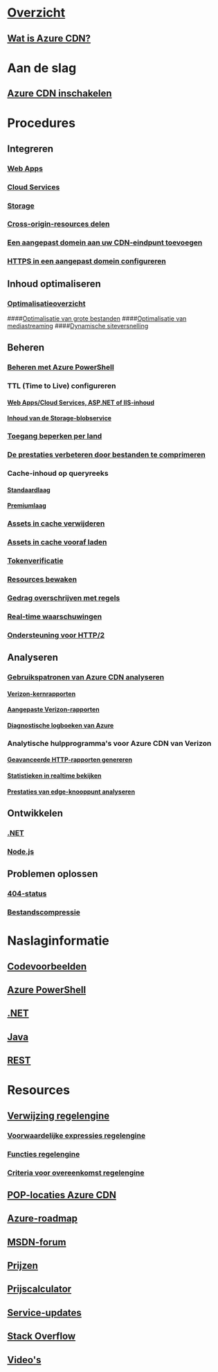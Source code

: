 # [Overzicht](cdn-overview.md)
## [Wat is Azure CDN?](../best-practices-cdn.md?toc=%2fazure%2fcdn%2ftoc.json)

# Aan de slag
## [Azure CDN inschakelen](cdn-create-new-endpoint.md)

# Procedures
## Integreren
### [Web Apps](../app-service/app-service-web-tutorial-content-delivery-network.md?toc=%2fazure%2fcdn%2ftoc.json)
### [Cloud Services](cdn-cloud-service-with-cdn.md)
### [Storage](cdn-create-a-storage-account-with-cdn.md)
### [Cross-origin-resources delen](cdn-cors.md)
### [Een aangepast domein aan uw CDN-eindpunt toevoegen](cdn-map-content-to-custom-domain.md)
### [HTTPS in een aangepast domein configureren](cdn-custom-ssl.md)
## Inhoud optimaliseren
### [Optimalisatieoverzicht](cdn-optimization-overview.md)
####[Optimalisatie van grote bestanden](cdn-large-file-optimization.md)
####[Optimalisatie van mediastreaming](cdn-media-streaming-optimization.md)
####[Dynamische siteversnelling](cdn-dynamic-site-acceleration.md)
 
## Beheren
### [Beheren met Azure PowerShell](cdn-manage-powershell.md)
### TTL (Time to Live) configureren
#### [Web Apps/Cloud Services, ASP.NET of IIS-inhoud](cdn-manage-expiration-of-cloud-service-content.md)
#### [Inhoud van de Storage-blobservice](cdn-manage-expiration-of-blob-content.md)
### [Toegang beperken per land](cdn-restrict-access-by-country.md)
### [De prestaties verbeteren door bestanden te comprimeren](cdn-improve-performance.md)
### Cache-inhoud op queryreeks
#### [Standaardlaag](cdn-query-string.md)
#### [Premiumlaag](cdn-query-string-premium.md)
### [Assets in cache verwijderen](cdn-purge-endpoint.md)
### [Assets in cache vooraf laden](cdn-preload-endpoint.md)
### [Tokenverificatie](cdn-token-auth.md)
### [Resources bewaken](cdn-resource-health.md)
### [Gedrag overschrijven met regels](cdn-rules-engine.md)
### [Real-time waarschuwingen](cdn-real-time-alerts.md)
### [Ondersteuning voor HTTP/2](cdn-http2.md)

## Analyseren
### [Gebruikspatronen van Azure CDN analyseren](cdn-log-analysis.md)
#### [Verizon-kernrapporten](cdn-analyze-usage-patterns.md)
#### [Aangepaste Verizon-rapporten](cdn-verizon-custom-reports.md)
#### [Diagnostische logboeken van Azure](cdn-azure-diagnostic-logs.md)
### Analytische hulpprogramma's voor Azure CDN van Verizon
#### [Geavanceerde HTTP-rapporten genereren](cdn-advanced-http-reports.md)
#### [Statistieken in realtime bekijken](cdn-real-time-stats.md)
#### [Prestaties van edge-knooppunt analyseren](cdn-edge-performance.md)

## Ontwikkelen
### [.NET](cdn-app-dev-net.md)
### [Node.js](cdn-app-dev-node.md)

## Problemen oplossen
### [404-status](cdn-troubleshoot-endpoint.md)
### [Bestandscompressie](cdn-troubleshoot-compression.md)

# Naslaginformatie
## [Codevoorbeelden](https://azure.microsoft.com/en-us/resources/samples/?service=cdn)
## [Azure PowerShell](/powershell/module/azurerm.cdn)
## [.NET](/dotnet/api/microsoft.azure.management.cdn)
## [Java](/java/api/com.microsoft.azure.management.cdn)
## [REST](/rest/api/cdn/)

# Resources
##  [Verwijzing regelengine](cdn-rules-engine-reference.md)
### [Voorwaardelijke expressies regelengine](cdn-rules-engine-reference-conditional-expressions.md)
### [Functies regelengine](cdn-rules-engine-reference-features.md)
### [Criteria voor overeenkomst regelengine](cdn-rules-engine-reference-match-conditions.md)
## [POP-locaties Azure CDN](cdn-pop-locations.md)
## [Azure-roadmap](https://azure.microsoft.com/roadmap/)
## [MSDN-forum](https://social.msdn.microsoft.com/Forums/en-US/home?forum=azurecdn)
## [Prijzen](https://azure.microsoft.com/pricing/details/cdn/)
## [Prijscalculator](https://azure.microsoft.com/pricing/calculator/)
## [Service-updates](https://azure.microsoft.com/updates/?product=cdn)
## [Stack Overflow](http://stackoverflow.com/questions/tagged/azure-cdn)
## [Video's](https://azure.microsoft.com/documentation/videos/index/?services=cdn)

